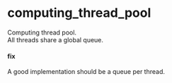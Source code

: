 # computing_thread_pool
Computing thread pool.  
All threads share a global queue.  
#### fix
A good implementation should be a queue per thread.  
